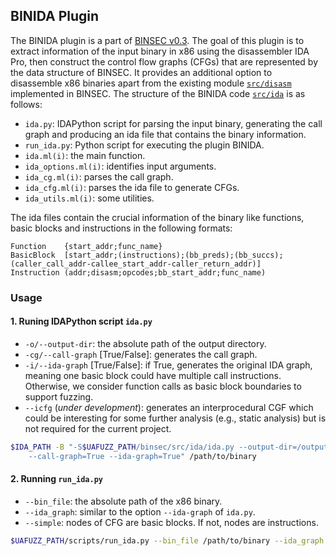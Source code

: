 ## BINIDA Plugin
The BINIDA plugin is a part of [BINSEC v0.3](https://github.com/binsec/binsec/releases/tag/binsec-0.3). 
The goal of this plugin is to extract information of the input binary in
x86 using the disassembler IDA Pro, then construct the control flow graphs (CFGs)
that are represented by the data structure of BINSEC. It provides an
additional option to disassemble x86 binaries apart from the existing module
[`src/disasm`](../disasm) implemented in BINSEC. The structure of the BINIDA code [`src/ida`](./) is as follows: 
- `ida.py`: IDAPython script for parsing the input binary, generating the call
  graph and producing an ida file that contains the binary information. 
- `run_ida.py`: Python script for executing the plugin BINIDA.
- `ida.ml(i)`: the main function.
- `ida_options.ml(i)`: identifies input arguments.
- `ida_cg.ml(i)`: parses the call graph.
- `ida_cfg.ml(i)`: parses the ida file to generate CFGs.
- `ida_utils.ml(i)`: some utilities.

The ida files contain the crucial information of the binary like functions, basic blocks and instructions in
the following formats:
```
Function    {start_addr;func_name}
BasicBlock  [start_addr;(instructions);(bb_preds);(bb_succs);(caller_call_addr-callee_start_addr-caller_return_addr)]
Instruction (addr;disasm;opcodes;bb_start_addr;func_name)
```

### Usage
#### 1. Runing IDAPython script `ida.py`
 - `-o/--output-dir`: the absolute path of the output directory.
 - `-cg/--call-graph` [True/False]: generates the call graph.
 - `-i/--ida-graph` [True/False]: if True, generates the original IDA graph, meaning
   one basic block could have multiple call instructions. Otherwise, we consider
   function calls as basic block boundaries to support fuzzing.
 - `--icfg` (*under development*): generates an interprocedural CGF which could be interesting for 
 some further analysis (e.g., static analysis) but is not required for the current project.

~~~bash
$IDA_PATH -B "-S$UAFUZZ_PATH/binsec/src/ida/ida.py --output-dir=/output/path \
    --call-graph=True --ida-graph=True" /path/to/binary
~~~

#### 2. Running `run_ida.py`
 - `--bin_file`: the absolute path of the x86 binary.
 - `--ida_graph`: similar to the option `--ida-graph` of `ida.py`.
 - `--simple`: nodes of CFG are basic blocks. If not, nodes are instructions.

~~~bash
$UAFUZZ_PATH/scripts/run_ida.py --bin_file /path/to/binary --ida_graph --simple
~~~
